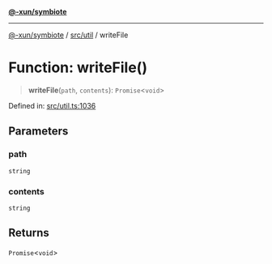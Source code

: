 [**@-xun/symbiote**](../../../README.md)

***

[@-xun/symbiote](../../../README.md) / [src/util](../README.md) / writeFile

# Function: writeFile()

> **writeFile**(`path`, `contents`): `Promise`\<`void`\>

Defined in: [src/util.ts:1036](https://github.com/Xunnamius/symbiote/blob/261741e26a03ae661b506c3872cb86af79a07f11/src/util.ts#L1036)

## Parameters

### path

`string`

### contents

`string`

## Returns

`Promise`\<`void`\>
